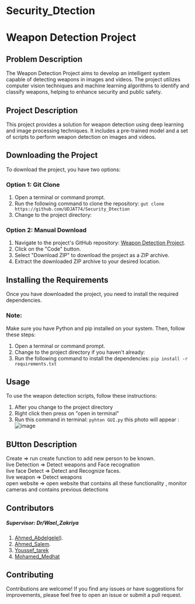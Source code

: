 # Security_Dtection

# Weapon Detection Project

## Problem Description
The Weapon Detection Project aims to develop an intelligent system capable of detecting weapons in images and videos. The project utilizes computer vision techniques and machine learning algorithms to identify and classify weapons, helping to enhance security and public safety.

## Project Description
This project provides a solution for weapon detection using deep learning and image processing techniques. It includes a pre-trained model and a set of scripts to perform weapon detection on images and videos.

## Downloading the Project
To download the project, you have two options:

### Option 1: Git Clone
1. Open a terminal or command prompt.
2. Run the following command to clone the repository: `gut clone https://github.com/UDJAT74/Security_Dtection`
3. Change to the project directory:

### Option 2: Manual Download
1. Navigate to the project's GitHub repository: [Weapon Detection Project](https://github.com/UDJAT74/Security_Dtection).
2. Click on the "Code" button.
3. Select "Download ZIP" to download the project as a ZIP archive.
4. Extract the downloaded ZIP archive to your desired location.

## Installing the Requirements
Once you have downloaded the project, you need to install the required dependencies.
### Note: 
Make sure you have Python and pip installed on your system. Then, follow these steps:

1. Open a terminal or command prompt.
2. Change to the project directory if you haven't already:
3. Run the following command to install the dependencies: `pip install -r requirements.txt`


## Usage
To use the weapon detection scripts, follow these instructions:
1. After you change to the project directory 
2. Right click then press on "open in terminal"
3. Run this command in terminal: `pyhton GUI.py` this photo will appear :  
 ![image](https://github.com/UDJAT74/Security_Dtection/assets/128726786/3c5e73ed-160d-4de3-879e-7b9e0c829807)
## BUtton Description
Create => run create function to add new person to be known.<br/>
live Detection => Detect weapons and Face recognation <br/>
live face Detect => Detect and Recognize faces. <br/>
live weapon => Detect weapons <br/>
open website => open website that contains all these functionality , monitor cameras and contains previous detections


## Contributors
##### Supervisor: Dr/Wael_Zakriya
1. [Ahmed_Abdelgelel](https://github.com/Ahmed-abdelgalil)).
2. [Ahmed_Salem](https://github.com/el3amed74).
3. [Youssef_tarek](https://github.com/yousseftarek2001)
4. [Mohamed_Medhat](https://github.com/mohamedmedhat1)

## Contributing
Contributions are welcome! If you find any issues or have suggestions for improvements, please feel free to open an issue or submit a pull request.




